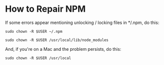 How to Repair NPM
===

If some errors appear mentioning unlocking / locking files in */.npm, do this:

`sudo chown -R $USER ~/.npm`

`sudo chown -R $USER /usr/local/lib/node_modules`

And, if you're on a Mac and the problem persists, do this:

`sudo chown -R $USER /usr/local`